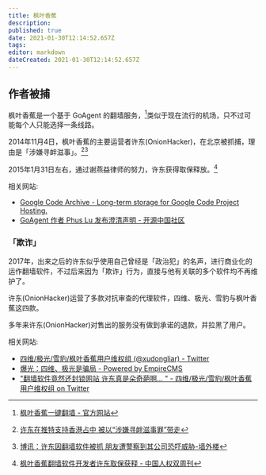 ```yaml
---
title: 枫叶香蕉
description: 
published: true
date: 2021-01-30T12:14:52.657Z
tags: 
editor: markdown
dateCreated: 2021-01-30T12:14:52.657Z
---
```


## 作者被捕

枫叶香蕉是一个基于 GoAgent 的翻墙服务，[^mb_agent_op]类似于现在流行的机场，只不过可能每个人只能选择一条线路。

[^mb_agent_op]: [枫叶香蕉一键翻墙 - 官方网站](https://web.archive.org/web/20140417094119/http://onionhacker.github.io/)

2014年11月4日，枫叶香蕉的主要运营者许东(OnionHacker)，在北京被抓捕，理由是「涉嫌寻衅滋事」。[^mb_agent_ip0][^mb_agent_ip1]

[^mb_agent_ip0]: [许东在推特支持香港占中 被以“涉嫌寻衅滋事罪”带走](https://web.archive.org/web/20200502085116/https://www.rfa.org/mandarin/Xinwen/jyxw-11112014162707.html)

[^mb_agent_ip1]: [博讯：许东因翻墙软件被抓 朋友遭警察到其公司恐吓威胁-墙外楼](https://web.archive.org/web/20150530032806/http://www.letscorp.net/archives/80338)

2015年1月31日左右，通过谢燕益律师的努力，许东获得取保释放。[^mb_agent_rob]

[^mb_agent_rob]: [枫叶香蕉翻墙软件开发者许东取保获释 - 中国人权双周刊](https://web.archive.org/web/20181111160353/http://biweeklyarchive.hrichina.org/repost/25079.html)

相关网站:

+ [Google Code Archive - Long-term storage for Google Code Project Hosting.](https://web.archive.org/web/20161231073541/https://code.google.com/archive/p/maplebanana-agent/)
+ [GoAgent 作者 Phus Lu 发布澄清声明 - 开源中国社区](https://web.archive.org/web/20141113145142/http://www.oschina.net/news/56973/goagent-author-phuslu-statement)

### 「欺诈」

2017年，出来之后的许东似乎使用自己曾经是「政治犯」的名声，进行商业化的运作翻墙软件，不过后来因为「欺诈」行为，直接与他有关联的多个软件均不再维护了。

许东(OnionHacker)运营了多款对抗审查的代理软件，四维、极光、雪豹与枫叶香蕉这四款。

多年来许东(OnionHacker)对售出的服务没有做到承诺的退款，并拉黑了用户。

相关网站:

+ [四维/极光/雪豹/枫叶香蕉用户维权组 (@xudongliar) - Twitter](https://web.archive.org/web/20210130102549/https://twitter.com/xudongliar)
+ [爆光：四维、极光是骗局 - Powered by EmpireCMS](https://web.archive.org/web/20210130102530/https://www.freefq.com/e/wap/show.php?classid=7&id=4540)
+ ["翻墙软件竟然还封锁网站 许东真是朵奇葩啊… " - 四维/极光/雪豹/枫叶香蕉用户维权组 on Twitter](https://web.archive.org/web/20210130102721/https://twitter.com/xudongliar/status/885113999829770240)
